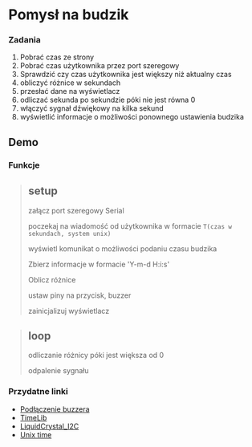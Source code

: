 Pomysł na budzik
================

### Zadania
1. Pobrać czas ze strony
2. Pobrać czas użytkownika przez port szeregowy
3. Sprawdzić czy czas użytkownika jest większy niż aktualny czas
4. obliczyć różnice w sekundach
5. przesłać dane na wyświetlacz
6. odliczać sekunda po sekundzie póki nie jest równa 0
7. włączyć sygnał dźwiękowy na kilka sekund
8. wyświetlić informacje o możliwości ponownego ustawienia budzika

Demo
----

### Funkcje

> ## setup
> 
> załącz port szeregowy Serial
> 
> poczekaj na wiadomość od użytkownika w formacie `T(czas w sekundach, system unix)`
> 
> wyświetl komunikat o możliwości podaniu czasu budzika
> 
> Zbierz informacje w formacie 'Y-m-d H:i:s'
> 
> Oblicz różnice
> 
> ustaw piny na przycisk, buzzer
> 
> zainicjalizuj wyświetlacz
> 

> ## loop
> 
> odliczanie różnicy póki jest większa od 0
> 
> odpalenie sygnału
> 

### Przydatne linki
+ [Podłączenie buzzera](https://www.youtube.com/watch?v=ZLonUt1S7qM)
+ [TimeLib](https://github.com/PaulStoffregen/Time)
+ [LiquidCrystal_I2C](https://github.com/johnrickman/LiquidCrystal_I2C)
+ [Unix time](https://www.unixtimestamp.com/index.php)



